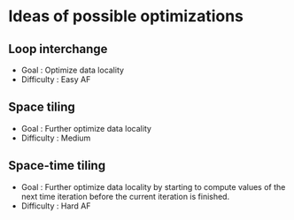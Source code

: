 # Ideas of possible optimizations

## Loop interchange

* Goal : Optimize data locality
* Difficulty : Easy AF

## Space tiling

* Goal : Further optimize data locality
* Difficulty : Medium

## Space-time tiling

* Goal : Further optimize data locality by starting to compute values of the next time iteration before the current iteration is finished.
* Difficulty : Hard AF
